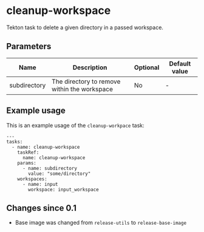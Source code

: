 # cleanup-workspace

Tekton task to delete a given directory in a passed workspace.

## Parameters

| Name | Description | Optional | Default value |
|------|-------------|----------|---------------|
| subdirectory | The directory to remove within the workspace | No | - |

## Example usage

This is an example usage of the `cleanup-workpace` task:

```
---
tasks:
  - name: cleanup-workspace
    taskRef:
      name: cleanup-workspace
    params:
      - name: subdirectory
        value: "some/directory"
    workspaces:
      - name: input
        workspace: input_workspace
```
## Changes since 0.1

  * Base image was changed from `release-utils` to `release-base-image`
